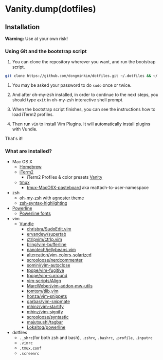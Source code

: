 # Vanity.dump(dotfiles)

## Installation

**Warning:** Use at your own risk!

### Using Git and the bootstrap script

1. You can clone the repository wherever you want, and run the bootstrap script.
  ```bash
git clone https://github.com/dongminkim/dotfiles.git ~/.dotfiles && ~/.dotfiles/bootstrap.sh
  ```

1. You may be asked your password to do `sudo` once or twice.

1. And after oh-my-zsh installed, in order to continue to the next steps, you should type `exit` in oh-my-zsh interactive shell prompt.

1. When the bootstrap script finishes, you can see the instructions how to load iTerm2 profiles.

1. Then run `vim` to install Vim Plugins.  It will automatically install plugins with Vundle.

That's it!

### What are installed?

* Mac OS X
  * [Homebrew](http://brew.sh)
  * [iTerm2](https://iterm2.com)
    * iTerm2 Profiles & color presets [Vanity](https://github.com/dongminkim/vanity)
  * [tmux](https://tmux.github.io)
    * [tmux-MacOSX-pasteboard](https://github.com/ChrisJohnsen/tmux-MacOSX-pasteboard) aka reattach-to-user-namespace
* zsh
  * [oh-my-zsh](https://github.com/robbyrussell/oh-my-zsh) with [agnoster theme](https://gist.github.com/agnoster/3712874)
  * [zsh-syntax-highlighting](https://github.com/zsh-users/zsh-syntax-highlighting)
* [Powerline](https://github.com/powerline/powerline)
  * [Powerline fonts](https://github.com/powerline/fonts)
* vim
  * [Vundle](https://github.com/VundleVim/Vundle.vim)
    * [chrisbra/SudoEdit.vim](http://github.com/chrisbra/SudoEdit.vim)
    * [ervandew/supertab](http://github.com/ervandew/supertab)
    * [ctrlpvim/ctrlp.vim](http://github.com/ctrlpvim/ctrlp.vim)
    * [bling/vim-bufferline](http://github.com/bling/vim-bufferline)
    * [nanotech/jellybeans.vim](http://github.com/nanotech/jellybeans.vim)
    * [altercation/vim-colors-solarized](http://github.com/altercation/vim-colors-solarized)
    * [scrooloose/nerdcommenter](http://github.com/scrooloose/nerdcommenter)
    * [somini/vim-autoclose](http://github.com/somini/vim-autoclose)
    * [tpope/vim-fugitive](http://github.com/tpope/vim-fugitive)
    * [tpope/vim-surround](http://github.com/tpope/vim-surround)
    * [vim-scripts/Align](http://github.com/vim-scripts/Align)
    * [MarcWeber/vim-addon-mw-utils](http://github.com/MarcWeber/vim-addon-mw-utils)
    * [tomtom/tlib_vim](http://github.com/tomtom/tlib_vim)
    * [honza/vim-snippets](http://github.com/honza/vim-snippets)
    * [garbas/vim-snipmate](http://github.com/garbas/vim-snipmate)
    * [mhinz/vim-startify](http://github.com/mhinz/vim-startify)
    * [mhinz/vim-signify](http://github.com/mhinz/vim-signify)
    * [scrooloose/syntastic](http://github.com/scrooloose/syntastic)
    * [majutsushi/tagbar](http://github.com/majutsushi/tagbar)
    * [Lokaltog/powerline](http://github.com/Lokaltog/powerline)
* dotfiles
  * `._shrc`(for both zsh and bash), `.zshrc`, `.bashrc`, `.profile`, `.inputrc`
  * `.vimrc`
  * `.tmux.conf`
  * `.screenrc`
